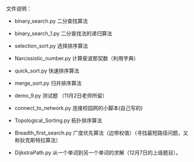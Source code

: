 文件说明：

 - binary_search.py  二分查找算法
 
 - binary_search_1.py  二分查找法的递归算法
 
 - selection_sort.py 选择排序算法
 
 - Narcissistic_number.py 计算斐波那契数（利用字典）
 
 - quick_sort.py 快速排序算法
 
 - merge_sort.py 归并排序算法
 
 - demo_9.py 测试题 （11月2日老师所留）
 
 - connect_to_network.py 连接校园网的小脚本(自己写的)
 
 - Topological_Sorting.py 拓扑排序算法

 - Breadth_first_search.py 广度优先算法（边带权值）（寻找最短路径问题，又称狄克斯特拉算法）

 - DijkstraPath.py 从一个单词到另一个单词的求解（12月7日的上级题目）。

